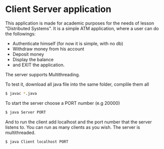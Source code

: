 # Client Server application

This application is made for academic purposes for the needs of lesson "Distributed Systems". It is a simple ATM application, where a user can do the followings:

  - Authenticate himself (for now it is simple, with no db)
  - Withdraw money from his account
  - Deposit money
  - Display the balance 
  - and EXIT the application.
  
The server supports Multithreading.

To test it, download all java file into the same folder, complile them all
```sh
$ javac *.java
```
To start the server choose a PORT number (e.g 20000)
```sh
$ java Server PORT
```
And to run the client add localhost and the port number that the server listens to. You can run as many clients as you wish. The server is multithreaded.
```sh
$ java Client localhost PORT
```


